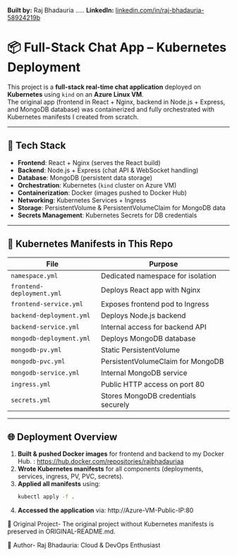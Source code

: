 **Built by:** Raj Bhadauria  .....
**LinkedIn:** [linkedin.com/in/raj-bhadauria-58924219b](https://www.linkedin.com/in/raj-bhadauria-58924219b/)


# 📦 Full-Stack Chat App – Kubernetes Deployment

This project is a **full-stack real-time chat application** deployed on **Kubernetes** using `kind` on an **Azure Linux VM**.  
The original app (frontend in React + Nginx, backend in Node.js + Express, and MongoDB database) was containerized and fully orchestrated with Kubernetes manifests I created from scratch.

---

## 🚀 Tech Stack

- **Frontend**: React + Nginx (serves the React build)
- **Backend**: Node.js + Express (chat API & WebSocket handling)
- **Database**: MongoDB (persistent data storage)
- **Orchestration**: Kubernetes (`kind` cluster on Azure VM)
- **Containerization**: Docker (images pushed to Docker Hub)
- **Networking**: Kubernetes Services + Ingress
- **Storage**: PersistentVolume & PersistentVolumeClaim for MongoDB data
- **Secrets Management**: Kubernetes Secrets for DB credentials

---

## 📂 Kubernetes Manifests in This Repo

| File | Purpose |
| --- | --- |
| `namespace.yml` | Dedicated namespace for isolation |
| `frontend-deployment.yml` | Deploys React app with Nginx |
| `frontend-service.yml` | Exposes frontend pod to Ingress |
| `backend-deployment.yml` | Deploys Node.js backend |
| `backend-service.yml` | Internal access for backend API |
| `mongodb-deployment.yml` | Deploys MongoDB database |
| `mongodb-pv.yml` | Static PersistentVolume |
| `mongodb-pvc.yml` | PersistentVolumeClaim for MongoDB |
| `mongodb-service.yml` | Internal MongoDB service |
| `ingress.yml` | Public HTTP access on port 80 |
| `secrets.yml` | Stores MongoDB credentials securely |

---

## 🌐 Deployment Overview

1. **Built & pushed Docker images** for frontend and backend to my Docker Hub. : https://hub.docker.com/repositories/rajbhadauriaa
2. **Wrote Kubernetes manifests** for all components (deployments, services, ingress, PV, PVC, secrets).
3. **Applied all manifests** using:
   ```bash
   kubectl apply -f .
4. **Accessed the application** via:
   http://Azure-VM-Public-IP:80


📄 Original Project-
The original project without Kubernetes manifests is preserved in ORIGINAL-README.md.



   🔗 Author-
Raj Bhadauria:
Cloud & DevOps Enthusiast







